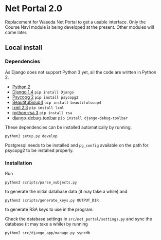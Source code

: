 # Net Portal 2.0

Replacement for Waseda Net Portal to get a usable interface.
Only the Course Navi module is being developed at the present. Other modules will come later.

## Local install
### Dependencies
As Django does not support Python 3 yet, all the code are written in Python 2.

* [Python 2](http://www.python.org/download/)
* [Django 1.4](https://www.djangoproject.com/download/) ``pip install Django``
* [Psycopg 2](http://pypi.python.org/pypi/psycopg2) ``pip install psycopg2``
* [BeautifulSoup4](http://www.crummy.com/software/BeautifulSoup/bs4/doc/) ``pip install beautifulsoup4``
* [lxml 2.3](http://lxml.de/index.html#download) ``pip install lxml``
* [python-rsa 3](http://stuvel.eu/files/python-rsa-doc/installation.html) ``pip install rsa``
* [django-debug-toolbar](https://github.com/django-debug-toolbar/django-debug-toolbar) ``pip install django-debug-toolbar``

These dependencies can be installed automatically by running.

    python2 setup.py develop

Postgresql needs to be installed and `pg_config` available on the path for psycopg2 to be installed properly.


### Installation
Run

    python2 scripts/parse_subjects.py

to generate the initial database data (it may take a while) and

    python2 scripts/generate_keys.py OUTPUT_DIR

to generate RSA keys to use in the program.

Check the database settings in `src/net_portal/settings.py` and sync the database (it may take a while) by running

    python2 src/django_app/manage.py syncdb
